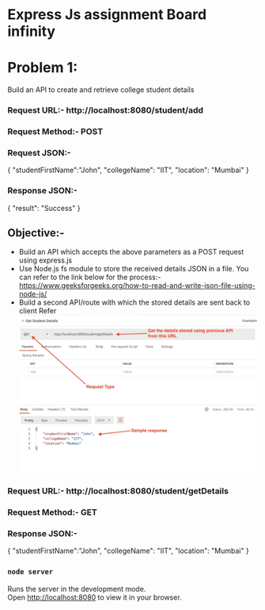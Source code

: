 # Express Js assignment Board infinity


# Problem 1: 
Build an API to create and retrieve college student details

### Request URL:- http://localhost:8080/student/add
### Request Method:- POST
### Request JSON:- 
{
 "studentFirstName":"John",
 "collegeName": "IIT",
 "location": "Mumbai"
}
### Response JSON:-
{
 "result": "Success"
}

## Objective:- 
* Build an API which accepts the above parameters as a POST request using express.js
* Use Node.js fs module to store the received details JSON in a file. You can refer to the link below for the process:- https://www.geeksforgeeks.org/how-to-read-and-write-json-file-using-node-js/
*  Build a second API/route with which the stored details are sent back to client Refer 
![image](./problemeImage/img1.png)
### Request URL:- http://localhost:8080/student/getDetails
### Request Method:- GET
### Response JSON:-
{
 "studentFirstName":"John",
 "collegeName": "IIT",
 "location": "Mumbai"
}
### `node server`

Runs the server in the development mode.\
Open [http://localhost:8080](http://localhost:8080) to view it in your browser.

